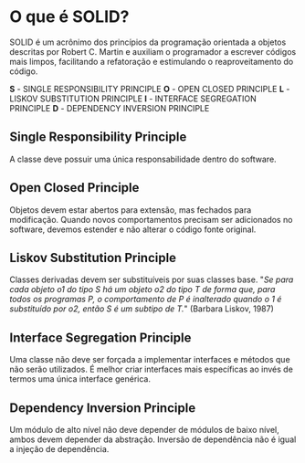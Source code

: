 # O que é SOLID?

SOLID é um acrônimo dos princípios da programação orientada a objetos descritas por Robert C. Martin e auxiliam o programador a escrever códigos mais limpos, facilitando a refatoração e estimulando o reaproveitamento do código.

**S** - SINGLE RESPONSIBILITY PRINCIPLE
**O** - OPEN CLOSED PRINCIPLE
**L** - LISKOV SUBSTITUTION PRINCIPLE
**I** - INTERFACE SEGREGATION PRINCIPLE
**D** - DEPENDENCY INVERSION PRINCIPLE

## Single Responsibility Principle

A classe deve possuir uma única responsabilidade dentro do software.

## Open Closed Principle

Objetos devem estar abertos para extensão, mas fechados para modificação. Quando novos comportamentos precisam ser adicionados no software, devemos estender e não alterar o código fonte original.

## Liskov Substitution Principle
Classes derivadas devem ser substituíveis por suas classes base. "*Se para cada objeto o1 do tipo S há um objeto o2 do tipo T de forma que, para todos os programas P, o comportamento de P é inalterado quando o 1 é substituído por o2, então S é um subtipo de T.*" (Barbara Liskov, 1987)

## Interface Segregation Principle
Uma classe não deve ser forçada a implementar interfaces e métodos que não serão utilizados. É melhor criar interfaces mais específicas ao invés de termos uma única interface genérica.

## Dependency Inversion Principle
Um módulo de alto nível não deve depender de módulos de baixo nível, ambos devem depender da abstração. Inversão de dependência não é igual a injeção de dependência.
